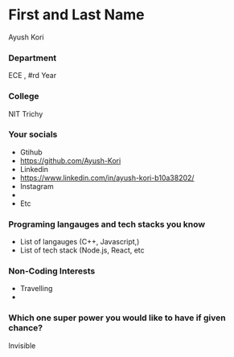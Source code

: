 # First and Last Name
Ayush Kori
### Department
ECE , #rd Year

### College
NIT Trichy

### Your socials
- Gtihub
- https://github.com/Ayush-Kori
- Linkedin
- https://www.linkedin.com/in/ayush-kori-b10a38202/
- Instagram
- 
- Etc

### Programing langauges and tech stacks you know
- List of langauges (C++, Javascript,)
- List of tech stack (Node.js, React, etc

### Non-Coding Interests
- Travelling
- 

### Which one super power you would like to have if given chance?
Invisible
